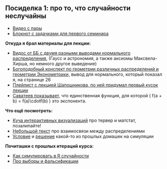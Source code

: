 ## Посиделка 1: про то, что случайности неслучайны


- [Видео c пары](https://www.youtube.com/playlist?list=PLNKXA-74YGLgug7l557PiN-hPNCPVmKsJ)
- [Блокнот с задачками для первого семинара](https://drive.google.com/file/d/1ydnWkavvm-If1KkBNr88XohXCMvyI2xK/view?usp=sharing)

__Откуда я брал материалы для лекции:__

* [Видос от ББ с двумя разными выводами нормального распределения,](https://www.youtube.com/watch?v=yHdT2kJ9nx8) (Гаусс и астрономия, а также аксиомы Максвела-Хирша, но немного другое выведение)
* [Богоподобный конспект по геометрии различных распределений и геометрии Эконометрики,](https://github.com/olyagnilova/gauss-markov-pythagoras/raw/master/paper.pdf) вывод для нормального, который показал я, на странице 26
* [Плейлист с лекцией Шапошникова, по ней придумал первый кусок лекции](https://www.youtube.com/watch?v=f1hkX_gKm4k&list=PL1JJ1jVZ9z5CNkvvJRM1UIOEjIS9IyflG)
* [Саватеев показывает,](https://www.youtube.com/watch?v=eoj686-ZLdE&list=PLlx2izuC9gjgEWu2364R6GnrY8SMUYi-E&index=43) что единственная функция, для которой \( f(a + b) = f(a)\cdotf(b) \) это экспонента.


__Что ещё посмотреть:__

* [Куча интерактивных визуализаций](https://seeing-theory.brown.edu/index.html) про тервер и матстат, позалипайте!
* [Небольшой текст](http://www.math.wm.edu/~leemis/2008amstat.pdf) про взаимосвязи между распределениями
* [Условие](https://nbviewer.jupyter.org/github/FUlyankin/r_probability/blob/master/end_seminars_2019/HW/HW1.ipynb) и [решение](https://nbviewer.jupyter.org/github/FUlyankin/r_probability/blob/master/end_seminars_2019/HW/HW1_solution.ipynb) какой-то из прошлых домашек на симуляции


__Почиташки с прошлых итераций курса:__

- [Как симулировать в R случайности](https://nbviewer.jupyter.org/github/FUlyankin/r_probability/blob/master/end_seminars_2020/sem01/1.1%20Distributions.ipynb)
- [Про выборы и фальсификации](https://nbviewer.jupyter.org/github/FUlyankin/r_probability/blob/master/end_seminars_2020/sem01/1.2%20Elections.ipynb)
